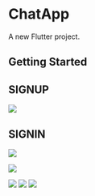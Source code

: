 # ChatApp

A new Flutter project.

## Getting Started

## SIGNUP
![](Screenshot_20210120-165853.jpg)
## SIGNIN
![](Screenshot_20210120-165858.jpg)

![](Screenshot_20210120-165927.jpg)

![](Screenshot_20210120-165806.jpg)
![](Screenshot_20210120-165817.jpg)
![](Screenshot_20210120-165826.jpg)


